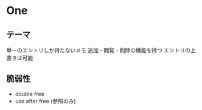 # One

## テーマ
単一のエントリしか持たないメモ
追加・閲覧・削除の機能を持つ
エントリの上書きは可能

## 脆弱性
- double free
- use after free (参照のみ)
